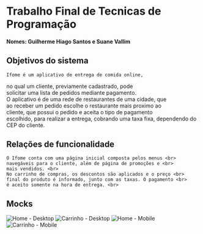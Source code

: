 # Trabalho Final de Tecnicas de Programação
#### Nomes: Guilherme Hiago Santos e Suane Vallim

## Objetivos do sistema

	Ifome é um aplicativo de entrega de comida online,
no qual um cliente, previamente cadastrado, pode<br>
solicitar uma lista de pedidos mediante pagamento.<br>
O aplicativo é de uma rede de restaurantes de uma cidade, que <br>
ao receber um pedido escolhe o restaurante mais proximo ao <br>
cliente, que possui o pedido e aceita o tipo de pagamento <br>
escolhido, para realizar a entrega, cobrando uma taxa fixa, 
dependendo do CEP do cliente.

## Relações de funcionalidade
	O Ifome conta com uma página inicial composta pelos menus <br>
	navegáveis para o cliente, além de página de promoções e <br>
	mais vendidos. <br>
	No carrinho de compras, os descontos são aplicados e o preço <br>
	final do produto é informado, junto com as taxas. O pagamento <br>
	é aceito somente na hora de entrega. <br>
	
## Mocks
<img src="https://i.imgur.com/f9mYWrH.png" alt="Home - Desktop" title="Home - Desktop">
<img src="https://i.imgur.com/CPh02lm.png" alt="Carrinho - Desktop" title="Carrinho - Desktop">
<img src="https://i.imgur.com/IH7COaR.png" alt="Home - Mobile" title="Home - Mobile">
<img src="https://i.imgur.com/Bj0WCt8.png" alt="Carrinho - Mobile" title="Carrinho - Mobile">	
